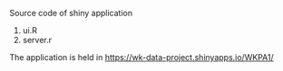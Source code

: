 Source code of shiny application
1. ui.R
2. server.r

The application is held in 
https://wk-data-project.shinyapps.io/WKPA1/
